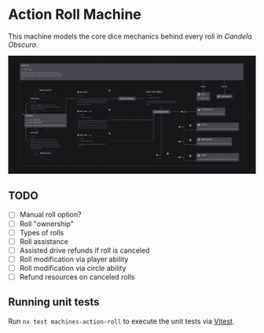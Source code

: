# Action Roll Machine

This machine models the core dice mechanics behind every roll in *Candela Obscura*. 

![A statechart of the action-roll machine](./statechart-preview.png)

## TODO

- [ ] Manual roll option?
- [ ] Roll "ownership"
- [ ] Types of rolls
- [ ] Roll assistance
- [ ] Assisted drive refunds if roll is canceled
- [ ] Roll modification via player ability
- [ ] Roll modification via circle ability
- [ ] Refund resources on canceled rolls

## Running unit tests

Run `nx test machines-action-roll` to execute the unit tests via [Vitest](https://vitest.dev).
